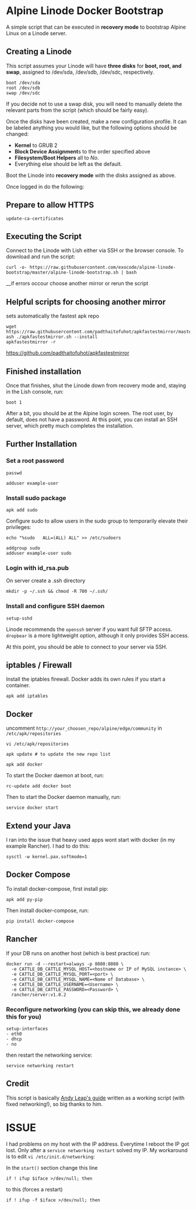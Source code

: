 # Alpine Linode Docker Bootstrap

A simple script that can be executed in __recovery mode__ to bootstrap Alpine Linux on a Linode server.

## Creating a Linode

This script assumes your Linode will have __three disks__ for __boot, root, and swap__, assigned to /dev/sda, /dev/sdb, /dev/sdc, respectively. 

    boot /dev/sda
    root /dev/sdb
    swap /dev/sdc

If you decide not to use a swap disk, you will need to manually delete the relevant parts from the script (which should be fairly easy).

Once the disks have been created, make a new configuration profile. It can be labeled anything you would like, but the following options should be changed: 

- **Kernel** to GRUB 2
- **Block Device Assignment**s to the order specified above
- **Filesystem/Boot Helpers** all to *No*. 
- Everything else should be left as the default. 

Boot the Linode into __recovery mode__ with the disks assigned as above.

Once logged in do the following:

## Prepare to allow HTTPS
    	
    update-ca-certificates

## Executing the Script

Connect to the Linode with Lish either via SSH or the browser console. To download and run the script:

    curl -o- https://raw.githubusercontent.com/exocode/alpine-linode-bootstrap/master/alpine-linode-bootstrap.sh | bash

__if errors occour choose another mirror or rerun the script


## Helpful scripts for choosing another mirror

sets automatically the fastest apk repo

    wget https://raw.githubusercontent.com/padthaitofuhot/apkfastestmirror/master/apkfastestmirror.sh
    ash ./apkfastestmirror.sh --install
    apkfastestmirror -r
    
https://github.com/padthaitofuhot/apkfastestmirror


## Finished installation

Once that finishes, shut the Linode down from recovery mode and, staying in the Lish console, run:
  
    boot 1

After a bit, you should be at the Alpine login screen. The root user, by default, does not have a password. At this point, you can install an SSH server, which pretty much completes the installation.

## Further Installation

### Set a root password
    
    passwd
    
    adduser example-user
    
### Install sudo package

    apk add sudo

Configure sudo to allow users in the sudo group to temporarily elevate their privileges:

    echo "%sudo   ALL=(ALL) ALL" >> /etc/sudoers

    addgroup sudo
    adduser example-user sudo
  
### Login with id_rsa.pub

On server create a .ssh directory

    mkdir -p ~/.ssh && chmod -R 700 ~/.ssh/
  
### Install and configure SSH daemon

    setup-sshd

Linode recommends the `openssh` server if you want full SFTP access. 
`dropbear` is a more lightweight option, although it only provides SSH access.

At this point, you should be able to connect to your server via SSH.


## iptables / Firewall

Install the iptables firewall. Docker adds its own rules if you start a container.

    apk add iptables

## Docker

uncomment `http://your_choosen_repo/alpine/edge/community` in `/etc/apk/repositories`

    vi /etc/apk/repositories 
    
    apk update # to update the new repo list
    
    apk add docker

To start the Docker daemon at boot, run:

    rc-update add docker boot
    
Then to start the Docker daemon manually, run:

    service docker start
    
## Extend your Java 

I ran into the issue that heavy used apps wont start with docker (in my example Rancher).
I had to do this:

    sysctl -w kernel.pax.softmode=1


## Docker Compose

To install docker-compose, first install pip:

    apk add py-pip
    
Then install docker-compose, run:

    pip install docker-compose

## Rancher

If your DB runs on another host (which is best practice) run:

    docker run -d --restart=always -p 8080:8080 \
      -e CATTLE_DB_CATTLE_MYSQL_HOST=<hostname or IP of MySQL instance> \
      -e CATTLE_DB_CATTLE_MYSQL_PORT=<port> \
      -e CATTLE_DB_CATTLE_MYSQL_NAME=<Name of Database> \
      -e CATTLE_DB_CATTLE_USERNAME=<Username> \
      -e CATTLE_DB_CATTLE_PASSWORD=<Password> \
      rancher/server:v1.0.2


### Reconfigure networking (you can skip this, we already done this for you)

    setup-interfaces
    - eth0
    - dhcp
    - no

then restart the networking service:
    
    service networking restart



## Credit

This script is basically [Andy Leap's guide](https://github.com/andyleap/docs/blob/master/docs/tools-reference/custom-kernels-distros/install-alpine-linux-on-your-linode.md) written as a working script (with fixed networking!), so big thanks to him.


# ISSUE

I had problems on my host with the IP address. Everytime I reboot the IP got lost. Only after a ``service networking restart`` solved my IP. My workaround is to edit ``vi /etc/init.d/networking``:

In the ``start()`` section change this line

    if ! ifup $iface >/dev/null; then

to this (forces a restart)

    if ! ifup -f $iface >/dev/null; then
